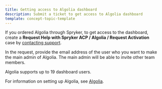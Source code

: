```yaml
---
title: Getting access to Algolia dashboard
description: Submit a ticket to get access to Algolia dashboard
template: concept-topic-template
---
```



If you ordered Algolia through Spryker, to get access to the dashboard, create a **Request Help with Spryker ACP / Algolia / Request Activation** case by [contacting support](https://support.spryker.com).

In the request, provide the email address of the user who you want to make the main admin of Algolia. The main admin will be able to invite other team members.

Algolia supports up to 19 dashboard users.

For information on setting up Algolia, see [Algolia](/docs/pbc/all/search/{{site.version}}/base-shop/third-party-integrations/algolia/algolia.html).
